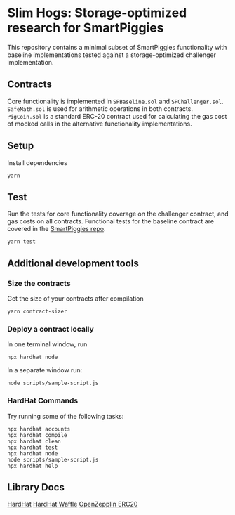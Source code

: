 # Slim Hogs: Storage-optimized research for SmartPiggies

This repository contains a minimal subset of SmartPiggies functionality with baseline implementations tested against
a storage-optimized challenger implementation.

## Contracts

Core functionality is implemented in `SPBaseline.sol` and `SPChallenger.sol`. `SafeMath.sol` is used for arithmetic operations in both contracts. `PigCoin.sol` is a standard ERC-20 contract used for calculating the gas cost of mocked calls in the alternative functionality implementations.

## Setup

Install dependencies

    yarn

## Test

Run the tests for core functionality coverage on the challenger contract, and gas costs on all contracts. Functional tests for
the baseline contract are covered in the [SmartPiggies repo](https://github.com/smartpiggies/smartpiggies).

    yarn test

## Additional development tools
### Size the contracts

Get the size of your contracts after compilation

    yarn contract-sizer

### Deploy a contract locally

In one terminal window, run

    npx hardhat node

In a separate window run:

    node scripts/sample-script.js

### HardHat Commands

Try running some of the following tasks:

    npx hardhat accounts
    npx hardhat compile
    npx hardhat clean
    npx hardhat test
    npx hardhat node
    node scripts/sample-script.js
    npx hardhat help

## Library Docs

[HardHat](https://hardhat.org/getting-started/)
[HardHat Waffle](https://hardhat.org/plugins/nomiclabs-hardhat-waffle.html)
[OpenZepplin ERC20](https://docs.openzeppelin.com/contracts/2.x/api/token/erc20)

